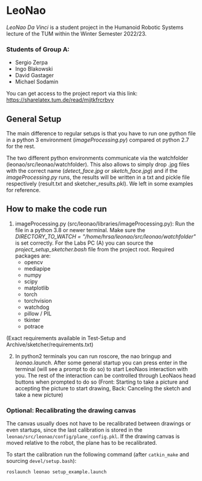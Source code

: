 # LeoNao
*LeoNao Da Vinci* is a student project in the Humanoid Robotic Systems lecture of the TUM within the Winter Semester 2022/23.

###  Students of Group A:
* Sergio Zerpa
* Ingo Blakowski
* David Gastager
* Michael Sodamin

You can get access to the project report via this link: https://sharelatex.tum.de/read/mjjtkfrcrbvy 

## General Setup

The main difference to regular setups is that you have to run one python file in a python 3 environment (*imageProcessing.py*) compared ot python 2.7 for the rest. 

The two different python environments communicate via the watchfolder (leonao/src/leonao/watchfolder). This also allows to simply drop .jpg files with the correct name (*detect_face.jpg* or *sketch_face.jpg*) and if the *imageProcessing.py* runs, the results will be written in a txt and pickle file respectively (result.txt and sketcher_results.pkl). We left in some examples for reference.

## How to make the code run

1. imageProcessing.py (src/leonao/libraries/imageProcessing.py): Run the file in a python 3.8 or newer terminal. Make sure the *DIRECTORY_TO_WATCH = "/home/hrsa/leonao/src/leonao/watchfolder"* is set correctly. 
For the Labs PC (A) you can source the *project_setup_sketcher.bash* file from the project root.
Required packages are:
    - opencv
    - mediapipe
    - numpy
    - scipy
    - matplotlib
    - torch
    - torchvision
    - watchdog
    - pillow / PIL
    - tkinter
    - potrace

(Exact requirements available in Test-Setup and Archive/sketcher/requirements.txt)

2. In python2 terminals you can run roscore, the nao bringup and *leonao.launch*. After some general startup you can press enter in the terminal (will see a prompt to do so) to start LeoNaos interaction with you. The rest of the interaction can be controlled through LeoNaos head buttons when prompted to do so (Front: Starting to take a picture and accepting the picture to start drawing, Back: Canceling the sketch and take a new picture)

### Optional: Recalibrating the drawing canvas

The canvas usually does not have to be recalibrated between drawings or even startups, since the last calibration is stored in the `leonao/src/leonao/config/plane_config.pkl`. If the drawing canvas is moved relative to the robot, the plane has to be recalibrated. 

To start the calibration run the following command (after `catkin_make` and sourcing `devel/setup.bash`):
```console
roslaunch leonao setup_example.launch
```

<!--- #TODO-Ingo could you add how to do this? --->
